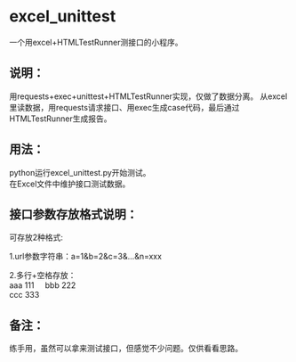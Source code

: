 # excel_unittest
一个用excel+HTMLTestRunner测接口的小程序。

## 说明：
用requests+exec+unittest+HTMLTestRunner实现，仅做了数据分离。
从excel里读数据，用requests请求接口、用exec生成case代码，最后通过HTMLTestRunner生成报告。

## 用法：    
python运行excel_unittest.py开始测试。</br>
在Excel文件中维护接口测试数据。</br>

## 接口参数存放格式说明：
可存放2种格式:    

1.url参数字符串：a=1&b=2&c=3&...&n=xxx </br>

2.多行+空格存放： </br>
aaa 111    
bbb 222   
ccc 333    

## 备注：
练手用，虽然可以拿来测试接口，但感觉不少问题。仅供看看思路。
